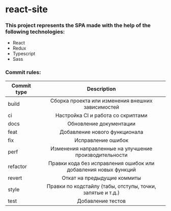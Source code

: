 # react-site

### This project represents the SPA made with the help of the following technologies:
+ React
+ Redux
+ Typescript
+ Sass

### Commit rules:
| Commit type   | Description |
| ------------- |:-------------:|
| build         | Сборка проекта или изменения внешних зависимостей |
| ci            | Настройка CI и работа со скриптами |
| docs          | Обновление документации |
| feat          | Добавление нового функционала |
| fix           | Исправление ошибок |
| perf          | Изменения направленные на улучшение производительности |
| refactor      | Правки кода без исправления ошибок или добавления новых функций |
| revert        | Откат на предыдущие коммиты |
| style         | Правки по кодстайлу (табы, отступы, точки, запятые и т.д.) |
| test          | Добавление тестов |
